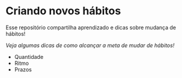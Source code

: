 # Criando novos hábitos
Esse repositório compartilha aprendizado e dicas sobre mudança de hábitos!

*Veja algumas dicas de como alcançar a meta de mudar de hábitos!*
- Quantidade
- Ritmo
- Prazos
